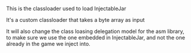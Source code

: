 This is the classloader used to load InjectableJar

It's a custom classloader that takes a byte array as input

It will also change the class loasing delegation model for the asm library, \
to make sure we use the one embedded in InjectableJar, and not the one already in the game we inject into.